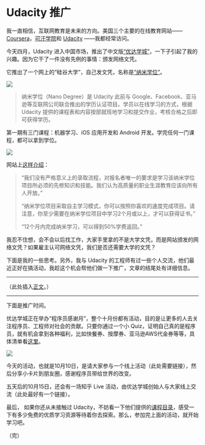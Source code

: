 # Udacity 推广

我一直相信，互联网教育是未来的方向。美国三个主要的在线教育网站——[Coursera](https://www.coursera.org/)，[可汗学院](https://www.khanacademy.org/)和 [Udacity](http://www.udacity.com/) ——我都经常访问。

今天四月，Udacity 进入中国市场，推出了中文版[“优达学城”](https://cn.udacity.com/)，一下子引起了我的兴趣。因为它干了一件没有先例的事情：颁发网络文凭。

它推出了一个网上的“硅谷大学”，自己发文凭，名称是[“纳米学位”](http://cn.udacity.com/nanodegree)。

![](http://www.ruanyifeng.com/blogimg/asset/2016/bg2016082901.jpeg)

> 纳米学位（Nano Degree）是 Udacity 此前与 Google、Facebook、亚马逊等互联网公司联合推出的学历认证项目。学员以在线学习的方式，根据 Udacity 提供的课程表和内容按部就班地学习和提交作业，考核合格之后即可获得学历。

第一期有三门课程：机器学习、iOS 应用开发和 Android 开发。学完任何一门课程，都可以拿到学位。

![](http://www.ruanyifeng.com/blogimg/asset/2016/bg2016082902.png)

网站上[这样介绍](https://udacity-cn.zendesk.com/hc/zh-cn/articles/218096918-%E6%9C%89%E5%BD%95%E5%8F%96%E6%B5%81%E7%A8%8B%E5%90%97-%E5%A6%82%E6%9E%9C%E6%9C%89-%E5%85%B7%E4%BD%93%E6%98%AF%E6%80%8E%E6%A0%B7%E7%9A%84-)：

>“我们没有严格意义上的录取流程，对报名者唯一的要求是学习该纳米学位项目所必须的先修知识和技能。我们认为高质量的职业生涯教育应该向所有人开放。”
>
>“纳米学位项目采取自主学习模式，你可以按照你喜欢的速度完成项目。请注意，你至少需要在纳米学位项目中学习2个月或以上，才可以获得证书。”
> 
> “12个月内完成纳米学习，可以得到50%学费返回。”

我忍不住想，会不会以后找工作，大家手里拿的不是大学文凭，而是网站颁发的网络文凭？如果雇主认可网络文凭，我们是否还需要大学的文凭？

下面是我的一些思考。另外，我与 Udacity 的工程师有过一些个人交流，他们最近正好在搞活动，我趁这个机会帮他们做一下推广，文章的结尾处有详细信息。

---

（此处插入[正文](https://github.com/ruanyf/articles/blob/master/2016/2016-08-28-online-education.md)。）

---

下面是推广时间。

优达学城正在举办“程序员感谢月”，整个十月份都有活动，目的是让更多的人去关注程序员、工程师对社会的贡献。只要你通过一个小 Quiz，证明自己真的是程序员，就有机会拿到各种福利，比如快餐券、按摩券、亚马逊AWS代金券等等，具体清单看[这里](http://cn.udacity.com/marketing/thankscoder2016/)。

![](http://s3.cn-north-1.amazonaws.com.cn/static-assets/marketing/monkey-hero-bg.png)

今天的活动，也就是10月10日，是请大家参与一个线上活动（此处需要链接），然后分享小卡片到朋友圈，感谢程序员带给世界的改变。

五天后的10月15日，还会有一场知乎 Live 活动，由优达学城创始人与大家线上交流（此处最好有一个链接）。

最后， 如果你还从未接触过 Udacity，不妨看一下他们提供的[课程目录](http://cn.udacity.com/courses/all)，感受一下有多少免费的优质学习资源等待着你去探索。那么，参加完上面的活动，就开始学习吧。

（完）
 
